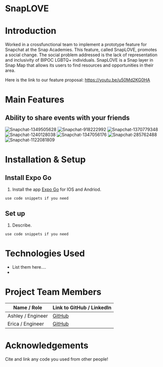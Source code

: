 # SnapLOVE

# Introduction

Worked in a crossfunctional team to implement a prototype feature for Snapchat at the Snap Academies. This feature, called SnapLOVE, promotes a social change. The social problem addressed is the lack of representation and inclusivity of BIPOC LGBTQ+ individuals. SnapLOVE is a Snap layer in Snap Map that allows its users to find resources and opportunities in their area.

Here is the link to our feature proposal: https://youtu.be/u50Md2KG0HA

# Main Features

## Ability to share events with your friends
![Snapchat-1349505628](https://user-images.githubusercontent.com/81268104/128973558-30cd9ba8-47cc-46c5-b289-d6e06f336bdb.jpg)
![Snapchat-918222992](https://user-images.githubusercontent.com/81268104/128973724-8a54f744-2c0c-4a35-83e3-070f577737e7.jpg)
![Snapchat-1370779348](https://user-images.githubusercontent.com/81268104/128973699-a8684daf-5836-404a-9a43-2f1179b77691.jpg)
![Snapchat-1240128038](https://user-images.githubusercontent.com/81268104/128973642-4374346f-50c7-4223-bb6d-9430cc55eaa1.jpg)
![Snapchat-1347056176](https://user-images.githubusercontent.com/81268104/128973742-75d78449-1ed8-43ef-9c8a-1a92ef8a9412.jpg)
![Snapchat-285762488](https://user-images.githubusercontent.com/81268104/128973710-aa546560-a41d-40b0-8e20-240aa09ba7aa.jpg)
![Snapchat-1122081809](https://user-images.githubusercontent.com/81268104/128973738-a365a309-9d35-41c0-b15b-1356eb4f5d16.jpg)




# Installation & Setup

## Install Expo Go
1. Install the app [Expo Go](https://expo.dev/client) for IOS and Andriod.

```
use code snippets if you need
```

## Set up
1. Describe. 

```
use code snippets if you need
```

# Technologies Used

* List them here.... 
* 

# Project Team Members 

| Name / Role      | Link to GitHub / LinkedIn |
| ----------- | ----------- |
| Ashley  / Engineer    | [GitHub](https://github.com/3100ashley) | [LinkedIn](https://www.linkedin.com/in/amanese31/)       |
| Erica / Engineer   | [GitHub](https://github.com/sugarfig)      |


#  Acknowledgements

Cite and link any code you used from other people!
